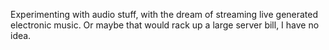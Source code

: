 
Experimenting with audio stuff, with the dream of streaming
live generated electronic music. Or maybe that would rack up a 
large server bill, I have no idea.
